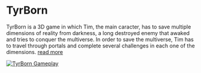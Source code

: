 # TyrBorn

TyrBorn is a 3D game in which Tim, the main caracter, has to save multiple dimensions of reality from darkness, a long destroyed enemy that awaked and tries to conquer the multiverse. In order to save the multiverse, Tim has to travel through portals and complete several challenges in each one of the dimensions. [read more](https://github.com/danfergo/TyrBorn/wiki)

[![TyrBorn Gameplay](https://img.youtube.com/vi/BW3RAJMYesY/0.jpg)](https://github.com/danfergo/TyrBorn/wiki/Videos)
